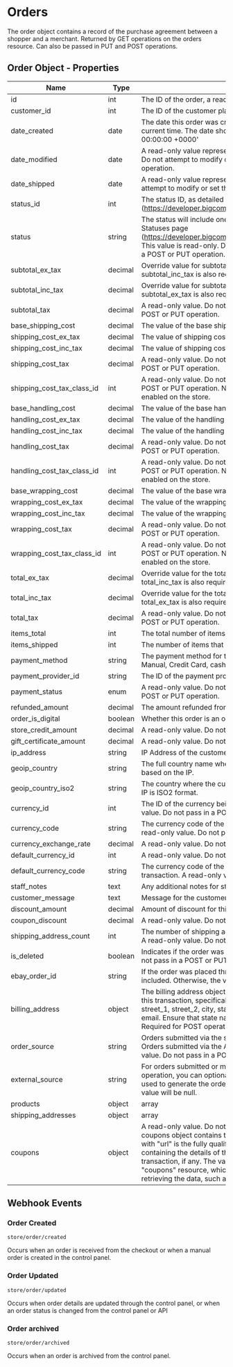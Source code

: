 # Orders

The order object contains a record of the purchase agreement between a shopper and a merchant. Returned by GET operations on the orders resource. Can also be passed in PUT and POST operations.

## Order Object - Properties

| Name | Type | Description |
| --- | --- | --- |
| id | int | The ID of the order, a read-only value. Do not pass in PUT or POST. |
| customer_id | int | The ID of the customer placing the order or 0 if it was a guest order. |
| date_created | date | The date this order was created, if not specified will default to current time. The date should be in RFC format - 'Tue, 20 Nov 2012 00:00:00 +0000' |
| date_modified | date | A read-only value representing the last modification of the order. Do not attempt to modify or set this value in a POST or PUT operation. |
| date_shipped | date | A read-only value representing the date of shipment. Do not attempt to modify or set this value in a POST or PUT operation. |
| status_id | int | The status ID, as detailed in the Order Statuses page (https://developer.bigcommerce.com/api/stores/v2/order_statuses). |
| status | string | The status will include one of the string values listed in the Order Statuses page (https://developer.bigcommerce.com/api/stores/v2/order_statuses). This value is read-only. Do not attempt to modify or set this value in a POST or PUT operation. |
| subtotal_ex_tax | decimal | Override value for subtotal excluding tax. If specified, the field subtotal_inc_tax is also required. |
| subtotal_inc_tax | decimal | Override value for subtotal including tax. If specified, the field subtotal_ex_tax is also required. |
| subtotal_tax | decimal | A read-only value. Do not attempt to modify or set this value in a POST or PUT operation. |
| base_shipping_cost | decimal | The value of the base shipping cost |
| shipping_cost_ex_tax | decimal | The value of shipping cost excluding tax |
| shipping_cost_inc_tax | decimal | The value of shipping cost including tax |
| shipping_cost_tax | decimal | A read-only value. Do not attempt to modify or set this value in a POST or PUT operation. |
| shipping_cost_tax_class_id | int | A read-only value. Do not attempt to modify or set this value in a POST or PUT operation. NOTE: Value ignored if automatic tax enabled on the store. |
| base_handling_cost | decimal | The value of the base handling cost |
| handling_cost_ex_tax | decimal | The value of the handling cost excluding tax |
| handling_cost_inc_tax | decimal | The value of the handling cost including tax |
| handling_cost_tax | decimal | A read-only value. Do not attempt to modify or set this value in a POST or PUT operation. |
| handling_cost_tax_class_id | int | A read-only value. Do not attempt to modify or set this value in a POST or PUT operation. NOTE: Value ignored if automatic tax enabled on the store. |
| base_wrapping_cost | decimal | The value of the base wrapping cost |
| wrapping_cost_ex_tax | decimal | The value of the wrapping cost excluding tax |
| wrapping_cost_inc_tax | decimal | The value of the wrapping cost including tax |
| wrapping_cost_tax | decimal | A read-only value. Do not attempt to modify or set this value in a POST or PUT operation. |
| wrapping_cost_tax_class_id | int | A read-only value. Do not attempt to modify or set this value in a POST or PUT operation. NOTE: Value ignored if automatic tax enabled on the store. |
| total_ex_tax | decimal | Override value for the total, excluding tax. If specified, the field total_inc_tax is also required. |
| total_inc_tax | decimal | Override value for the total, including tax. If specified, the field total_ex_tax is also required. |
| total_tax | decimal | A read-only value. Do not attempt to modify or set this value in a POST or PUT operation. |
| items_total | int | The total number of items in the order. |
| items_shipped | int | The number of items that has been shipped. |
| payment_method | string | The payment method for this order. Can be one of the following: Manual, Credit Card, cash, Test Payment Gateway, ... |
| payment_provider_id | string | The ID of the payment provider if a payment provider was used. |
| payment_status | enum | A read-only value. Do not attempt to modify or set this value in a POST or PUT operation. |
| refunded_amount | decimal | The amount refunded from this transaction. |
| order_is_digital | boolean | Whether this order is an order for digital products. |
| store_credit_amount | decimal | A read-only value. Do not pass in a POST or PUT. |
| gift_certificate_amount | decimal | A read-only value. Do not pass in a POST or PUT. |
| ip_address | string | IP Address of the customer if known. |
| geoip_country | string | The full country name where the customer made the purchase based on the IP. |
| geoip_country_iso2 | string | The country where the customer made the purchase based on the IP is ISO2 format. |
| currency_id | int | The ID of the currency being used in this transaction. A read-only value. Do not pass in a POST or PUT. |
| currency_code | string | The currency code of the currency being used in this transaction. A read-only value. Do not pass in a POST or PUT. |
| currency_exchange_rate | decimal | A read-only value. Do not pass in a POST or PUT. |
| default_currency_id | int | A read-only value. Do not pass in a POST or PUT. |
| default_currency_code | string | The currency code of the default currency for this type of transaction. A read-only value. Do not pass in a POST or PUT. |
| staff_notes | text | Any additional notes for staff. |
| customer_message | text | Message for the customer. |
| discount_amount | decimal | Amount of discount for this transaction. |
| coupon_discount | decimal | A read-only value. Do not pass in a POST or PUT. |
| shipping_address_count | int | The number of shipping addresses associated with this transaction. A read-only value. Do not pass in a POST or PUT. |
| is_deleted | boolean | Indicates if the order was deleted (archived). A read-only value. Do not pass in a POST or PUT. |
| ebay_order_id | string | If the order was placed through eBay, the eBay order number will be included. Otherwise, the value will be 0. |
| billing_address | object | The billing address object contains the billing address details for this transaction, specifically: first_name, last_name, company, street_1, street_2, city, state, zip, country, country_iso2, phone, and email. Ensure that state names are spelled out in full, e.g., California. Required for POST operations. |
| order_source | string | Orders submitted via the store's website will include a "www" value. Orders submitted via the API will be set to "external". A read-only value. Do not pass in a POST or PUT. |
| external_source | string | For orders submitted or modified via the API, using a PUT or POST operation, you can optionally pass in a value identifying the system used to generate the order. For example, "POS". Otherwise, the value will be null. |
| products | object|array | Refer to https://developer.bigcommerce.com/api/orders/order/products |
| shipping_addresses | object|array | For PUT and POST operations, you can optionally pass a "shipping_addresses" object array containing one or more shipping addresses. If you include more than one, only the first will be used as the API does not currently support shipping to more than one address. If you do not pass a shipping address, the billing address will be used. Refer to the "Order Shipping Address" page for the full list of name/value pairs (https://developer.bigcommerce.com/api/objects/v2/order_shipping_address). Not all fields are required. Refer to "Create order" on the Objects resource page for an example of the syntax. For GET and other operations, the shipping_addresses object will consist of two addresses: the URI of a JSON object containing the shipping address details and a context path which provides an alternate means of retrieving the data, such as if you prefer XML. Refer to "List orders" on the Orders resource page for the syntax. |
| coupons | object | A read-only value. Do not attempt to pass in a PUT or POST. The coupons object contains two name/value pairs. The value paired with "url" is the fully qualified address of the JSON object array containing the details of the coupon(s) associated with this transaction, if any. The value of "resource" is the context path to the "coupons" resource, which represents an alternate means of retrieving the data, such as if you prefer XML. |

## Webhook Events

### Order Created
```
store/order/created
```
Occurs when an order is received from the checkout or when a manual order is created in the control panel.


### Order Updated
```
store/order/updated
```
Occurs when order details are updated through the control panel, or when an order status is changed from the control panel or API

### Order archived
```
store/order/archived
```
Occurs when an order is archived from the control panel.
